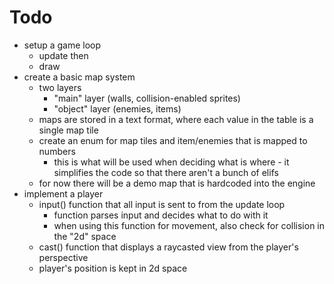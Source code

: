 # Todo
- setup a game loop
    - update then
    - draw
- create a basic map system
    - two layers
        - "main" layer (walls, collision-enabled sprites)
        - "object" layer (enemies, items)
    - maps are stored in a text format, where each value in the table is 
      a single map tile
    - create an enum for map tiles and item/enemies that is mapped to numbers
        - this is what will be used when deciding what is where - it
          simplifies the code so that there aren't a bunch of elifs
    - for now there will be a demo map that is hardcoded into the engine
- implement a player
    - input() function that all input is sent to from the update loop
        - function parses input and decides what to do with it
        - when using this function for movement, also check for collision in the "2d" space
    - cast() function that displays a raycasted view from the player's 
      perspective
    - player's position is kept in 2d space
